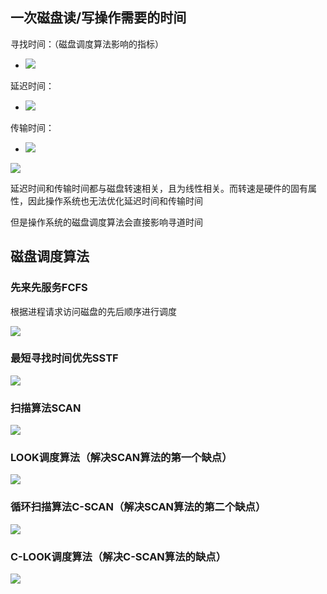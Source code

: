 ## 一次磁盘读/写操作需要的时间

寻找时间：（磁盘调度算法影响的指标）

- ![](https://tva1.sinaimg.cn/large/008i3skNly1grir0cwgx5j60iw08s7b802.jpg)

延迟时间：

- ![](https://tva1.sinaimg.cn/large/008i3skNly1grir203z72j30kk05i7a6.jpg)

传输时间：

- ![](https://tva1.sinaimg.cn/large/008i3skNly1grir49b40gj30iw0727b1.jpg)

![](https://tva1.sinaimg.cn/large/008i3skNly1grir56qxjoj30ci01qgm6.jpg)

延迟时间和传输时间都与磁盘转速相关，且为线性相关。而转速是硬件的固有属性，因此操作系统也无法优化延迟时间和传输时间

但是操作系统的磁盘调度算法会直接影响寻道时间

## 磁盘调度算法

### 先来先服务FCFS

根据进程请求访问磁盘的先后顺序进行调度

![](https://tva1.sinaimg.cn/large/008i3skNly1grircksch7j30v40e2qfb.jpg)

### 最短寻找时间优先SSTF

![](https://tva1.sinaimg.cn/large/008i3skNly1grirfxcgxkj30ue0f6tpt.jpg)

### 扫描算法SCAN

![](https://tva1.sinaimg.cn/large/008i3skNly1grirlg6djyj30us0gch82.jpg)

### LOOK调度算法（解决SCAN算法的第一个缺点）

![](https://tva1.sinaimg.cn/large/008i3skNly1griromjpp1j30us0f8tq6.jpg)

### 循环扫描算法C-SCAN（解决SCAN算法的第二个缺点）

![](https://tva1.sinaimg.cn/large/008i3skNly1grirqflq52j30vw0f8158.jpg)

### C-LOOK调度算法（解决C-SCAN算法的缺点）

![](https://tva1.sinaimg.cn/large/008i3skNly1grirsetfs1j30vw0eqtqk.jpg)

